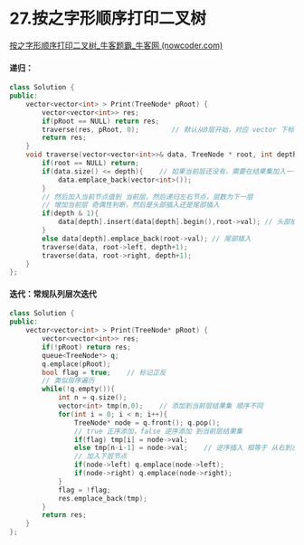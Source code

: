 # 27.按之字形顺序打印二叉树

[按之字形顺序打印二叉树_牛客题霸_牛客网 (nowcoder.com)](https://www.nowcoder.com/practice/91b69814117f4e8097390d107d2efbe0?tpId=295&tags=&title=&difficulty=0&judgeStatus=0&rp=0&sourceUrl=%2Fexam%2Foj%3Fpage%3D1%26tab%3D%E7%AE%97%E6%B3%95%E7%AF%87%26topicId%3D295)



#### 递归：

```c++
class Solution {
public:
    vector<vector<int> > Print(TreeNode* pRoot) {
        vector<vector<int>> res;
        if(pRoot == NULL) return res;
        traverse(res, pRoot, 0);        // 默认从0层开始，对应 vector 下标从0开始
        return res;
    }
    void traverse(vector<vector<int>>& data, TreeNode * root, int depth){
        if(root == NULL) return;
        if(data.size() <= depth){    // 如果当前层还没有，需要在结果集加入一个空的vector
            data.emplace_back(vector<int>());
        }
        // 然后加入当前节点值到 当前层，然后递归左右节点，层数为下一层
        // 增加当前层 奇偶性判断，然后是头部插入还是尾部插入
        if(depth & 1){
            data[depth].insert(data[depth].begin(),root->val); // 头部插入 即倒序
        }
        else data[depth].emplace_back(root->val); // 尾部插入
        traverse(data, root->left, depth+1);
        traverse(data, root->right, depth+1);
    }
};
```



#### 迭代：常规队列层次迭代

```c++
class Solution {
public:
    vector<vector<int> > Print(TreeNode* pRoot) {
        vector<vector<int>> res;
        if(!pRoot) return res;
        queue<TreeNode*> q;
        q.emplace(pRoot);
        bool flag = true;    // 标记正反
        // 类似层序遍历
        while(!q.empty()){
            int n = q.size();
            vector<int> tmp(n,0);    // 添加到当前层结果集 顺序不同
            for(int i = 0; i < n; i++){
                TreeNode* node = q.front(); q.pop();
                // true 正序添加，false 逆序添加 到当前层结果集
                if(flag) tmp[i] = node->val;
                else tmp[n-i-1] = node->val;    // 逆序插入 相等于 从右到左遍历
                // 加入下层节点 
                if(node->left) q.emplace(node->left);
                if(node->right) q.emplace(node->right);
            }
            flag = !flag;
            res.emplace_back(tmp);
        }
        return res;
    }
};
```
